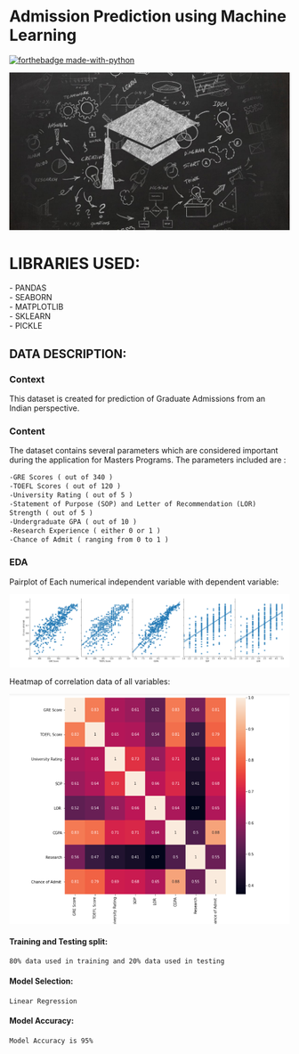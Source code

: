 #            Admission Prediction using Machine Learning

 [![forthebadge made-with-python](http://ForTheBadge.com/images/badges/made-with-python.svg)](https://www.python.org/)

![image.jpg](https://github.com/Kamesh-Mishra/Admission-Prediction-using-ML/blob/master/images/image.jpg)

# LIBRARIES USED:

<P>
- PANDAS<br> 
- SEABORN<br>
- MATPLOTLIB<br> 
- SKLEARN<br>
- PICKLE<br>
</P>

## DATA DESCRIPTION:

### Context

This dataset is created for prediction of Graduate Admissions from an Indian perspective.

### Content

The dataset contains several parameters which are considered important during the application for Masters Programs.
The parameters included are :

    -GRE Scores ( out of 340 )
    -TOEFL Scores ( out of 120 )
    -University Rating ( out of 5 )
    -Statement of Purpose (SOP) and Letter of Recommendation (LOR) Strength ( out of 5 )
    -Undergraduate GPA ( out of 10 )
    -Research Experience ( either 0 or 1 )
    -Chance of Admit ( ranging from 0 to 1 )

### EDA

Pairplot of Each numerical independent variable with dependent variable:

![pairplot.png](https://github.com/Kamesh-Mishra/Admission-Prediction-using-ML/blob/master/images/pairplot.png)

Heatmap of correlation data of all variables:

![heatmap.png](https://github.com/Kamesh-Mishra/Admission-Prediction-using-ML/blob/master/images/heatmap.png)

#### Training and Testing split:

    80% data used in training and 20% data used in testing

#### Model Selection:
    Linear Regression

#### Model Accuracy:
    Model Accuracy is 95%


```python

```
